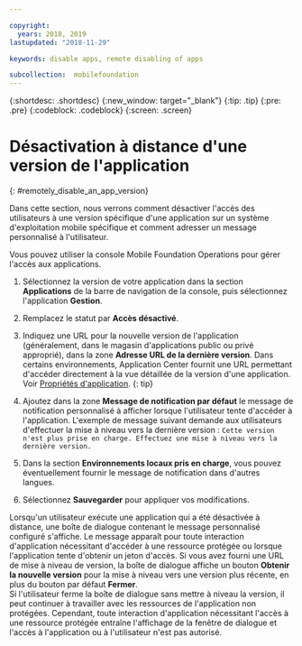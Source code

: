 ```yaml
---

copyright:
  years: 2018, 2019
lastupdated: "2018-11-29"

keywords: disable apps, remote disabling of apps

subcollection:  mobilefoundation
---
```


{:shortdesc: .shortdesc}
{:new_window: target="_blank"}
{:tip: .tip}
{:pre: .pre}
{:codeblock: .codeblock}
{:screen: .screen}

# Désactivation à distance d'une version de l'application
{: #remotely_disable_an_app_version}

Dans cette section, nous verrons comment désactiver l'accès des utilisateurs à une version spécifique d'une application sur un système d'exploitation mobile spécifique et comment adresser un message personnalisé à l'utilisateur.

Vous pouvez utiliser la console Mobile Foundation Operations pour gérer l'accès aux applications.

1. Sélectionnez la version de votre application dans la section **Applications** de la barre de navigation de la console, puis sélectionnez l'application **Gestion**.
2. Remplacez le statut par **Accès désactivé**.
3. Indiquez une URL pour la nouvelle version de l'application (généralement, dans le magasin d'applications public ou privé approprié), dans la zone **Adresse URL de la dernière version**.
   Dans certains environnements, Application Center fournit une URL permettant d'accéder directement à la vue détaillée de la version d'une application. Voir [Propriétés d'application](https://mobilefirstplatform.ibmcloud.com/tutorials/en/foundation/8.0/appcenter/appcenter-console/#application-properties).
   {: tip}

4. Ajoutez dans la zone **Message de notification par défaut** le message de notification personnalisé à afficher lorsque l'utilisateur tente d'accéder à l'application. L'exemple de message suivant demande aux utilisateurs d'effectuer la mise à niveau vers la dernière version :
   `Cette version n'est plus prise en charge. Effectuez une mise à niveau vers la dernière version.`
5. Dans la section **Environnements locaux pris en charge**, vous pouvez éventuellement fournir le message de notification dans d'autres langues.
6. Sélectionnez **Sauvegarder** pour appliquer vos modifications.

Lorsqu'un utilisateur exécute une application qui a été désactivée à distance, une boîte de dialogue contenant le message personnalisé configuré s'affiche. Le message apparaît pour toute interaction d'application nécessitant d'accéder à une ressource protégée ou lorsque l'application tente d'obtenir un jeton d'accès. Si vous avez fourni une URL de mise à niveau de version, la boîte de dialogue affiche un bouton **Obtenir la nouvelle version** pour la mise à niveau vers une version plus récente, en plus du bouton par défaut **Fermer**. <br/>
Si l'utilisateur ferme la boîte de dialogue sans mettre à niveau la version, il peut continuer à travailler avec les ressources de l'application non protégées. Cependant, toute interaction d'application nécessitant l'accès à une ressource protégée entraîne l'affichage de la fenêtre de dialogue et l'accès à l'application ou à l'utilisateur n'est pas autorisé.

